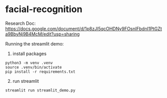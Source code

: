 # facial-recognition
Research Doc: https://docs.google.com/document/d/1p8zJl5qcOHDNy9FOsnIFbdnI1PtGZta9BbyNj9B4McM/edit?usp=sharing

Running the streamlit demo:
1. install packages
```
python3 -m venv .venv
source .venv/bin/activate
pip install -r requirements.txt
```
2. run streamlit
```
streamlit run streamlit_demo.py
```
